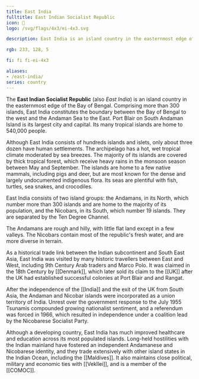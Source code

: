 ```yaml
---
title: East India
fulltitle: East Indian Socialist Republic
icon: 🌊
logo: /svg/flags/4x3/ei-4x3.svg

description: East India is an island country in the easternmost edge of the Bay of Bengal. It comprises more than 300 islands, only a few of which are inhabited.

rgb: 233, 128, 5

fi: fi fi-ei-4x3

aliases:
- /east-india/
series: country
---
```


The **<span class="fi fi-ei-4x3"></span> East Indian Socialist Republic** (also *East India*) is an island country in the easternmost edge of the Bay of Bengal. Comprising more than 300 islands, East India constitutes the boundary between the Bay of Bengal to the west and the Andaman Sea to the East. Port Blair on South Andaman Island is its largest city and capital. Its many tropical islands are home to 540,000 people.

Although East India consists of hundreds islands and islets, only about three dozen have human settlements. The archipelago has a hot, wet tropical climate moderated by sea breezes. The majority of its islands are covered by thick tropical forest, which receive heavy rains in the monsoon season between May and September. The islands are home to a few native mammals, including pigs and deer, but are most known for the dense and largely undocumented indigenous flora. Its seas are plentiful with fish, turtles, sea snakes, and crocodiles.

East India consists of two island groups: the Andamans, in its North, which number more than 300 islands and are home to the majority of its population, and the Nicobars, in its South, which number 19 islands. They are separated by the Ten Degree Channel.

The Andamans are rough and hilly, with little flat land except in a few valleys. The Nicobars contain most of the republic's fresh water, and are more diverse in terrain.

As a historical trade link between the Indian subcontinent and South East Asia, East India was visited by many historic travellers between East and West, including 9th Century Arab traders and Marco Polo. It was claimed in the 18th Century by [[Denmark]], which later sold its claim to the [[UK]] after the UK had established successful colonies at Port Blair and and Rangat.

After the independence of the [[India]] and the exit of the UK from South Asia, the Andaman and Nicobar islands were incorporated as a union territory of India. Unrest over the government response to the July 1955 Tsunamis compounded growing nationalist sentiment, and a referendum was forced in 1966, which resulted in independence under a coalition lead by the Nicobarese Socialist Party.

Although a developing country, East India has much improved healthcare and education across its most populated islands. Long-held hostilities with the Indian mainland have fostered an independent Andamanese and Nicobarese identity, and they trade extensively with other island states in the Indian Ocean, including the [[Maldives]]. It also maintains close political, military and economic ties with [[Vekllei]], and is a member of the [[COMOC]].
